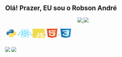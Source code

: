 ## Olá! Prazer, EU sou o Robson André

<div align="center">
  <a href="https://github.com/Robson-oliveiraa">
  <img height="180em" src="https://github-readme-stats.vercel.app/api?username=Robson-oliveiraa&show_icons=true&theme=dracula&include_all_commits=true&count_private=true"/>
  <img height="180em" src="https://github-readme-stats.vercel.app/api/top-langs/?username=Robson-oliveiraa&layout=compact&langs_count=7&theme=dracula"/>
</div>
  
<div style="display: inline_block"><br>
  <img align="center" alt="Robson-Python" height="30" width="40" src="https://raw.githubusercontent.com/devicons/devicon/master/icons/python/python-original.svg">
  <img align="center" alt="Robson-React" height="30" width="40" src="https://raw.githubusercontent.com/devicons/devicon/master/icons/react/react-original.svg">
  <img align="center" alt="Robson-Js" height="30" width="40" src="https://raw.githubusercontent.com/devicons/devicon/master/icons/javascript/javascript-plain.svg">
  <img align="center" alt="Robson-HTML" height="30" width="40" src="https://raw.githubusercontent.com/devicons/devicon/master/icons/html5/html5-original.svg">
  <img align="center" alt="Robson-CSS" height="30" width="40" src="https://raw.githubusercontent.com/devicons/devicon/master/icons/css3/css3-original.svg">
</div>

##

<a href = "mailto:robsonpvh07@gmail.com?subject=Vim%20pelo%20Git%20Hub&body=Ola%20Douglas%2C%20vim%20pelo%20Git%20Hub."><img src="https://img.shields.io/badge/-Gmail-%23333?style=for-the-badge&logo=gmail&logoColor=white" target="_blank"></a>
<a href = "https://www.instagram.com/robso_andre/?next=%2F"><img src="https://img.shields.io/badge/-Instagram-%23333?style=for-the-badge&logo=Instagram&logoColor=white" target="_blank"></a>
  
